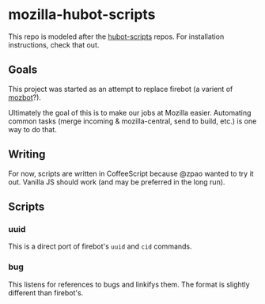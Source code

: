 # mozilla-hubot-scripts

This repo is modeled after the [hubot-scripts](https://github.com/github/hubot-scripts) repos. For installation instructions, check that out.

## Goals

This project was started as an attempt to replace firebot (a varient of [mozbot](https://www.mozilla.org/projects/mozbot/)?).

Ultimately the goal of this is to make our jobs at Mozilla easier. Automating common tasks (merge incoming & mozilla-central, send to build, etc.) is one way to do that.

## Writing

For now, scripts are written in CoffeeScript because @zpao wanted to try it out. Vanilla JS should work (and may be preferred in the long run).

## Scripts

### uuid

This is a direct port of firebot's `uuid` and `cid` commands.

### bug

This listens for references to bugs and linkifys them. The format is slightly different than firebot's.